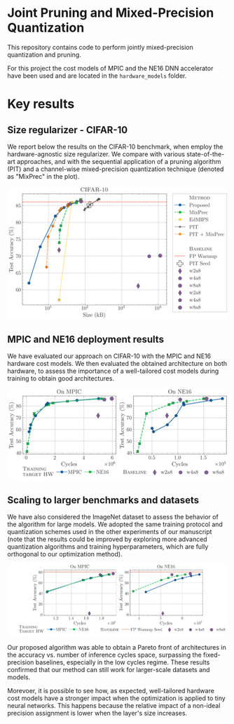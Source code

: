 # Joint Pruning and Mixed-Precision Quantization
This repository contains code to perform jointly mixed-precision quantization and pruning.

For this project the cost models of MPIC and the NE16 DNN accelerator have been used and are located in the `hardware_models` folder.

# Key results

## Size regularizer - CIFAR-10
We report below the results on the CIFAR-10 benchmark, when employ the hardware-agnostic size regularizer. We compare with various state-of-the-art approaches, and with the sequential application of a pruning algorithm (PIT) and a channel-wise mixed-precision quantization technique (denoted as "MixPrec" in the plot).

<div align="center">
    <img src="assets/CIFAR-10_Size.png" width="600">
</div>



## MPIC and NE16 deployment results
We have evaluated our approach on CIFAR-10 with the MPIC and NE16 hardware cost models. We then evaluated the obtained architecture on both hardware, to assess the importance of a well-tailored cost models during training to obtain good architectures.

<div align="center">
    <img src="assets/CIFAR-10_MPIC_and_NE16.png" width="600">
</div>



## Scaling to larger benchmarks and datasets
We have also considered the ImageNet dataset to assess the behavior of the algorithm for large models. We adopted the same training protocol and quantization schemes used in the other experiments of our manuscript (note that the results could be improved by exploring more advanced quantization algorithms and training hyperparameters, which are fully orthogonal to our optimization method).

<div align="center">
    <img src="assets/ImageNet_MPIC_and_NE16.png" width=750">
</div>


Our proposed algorithm was able to obtain a Pareto front of architectures in the accuracy vs. number of inference cycles space, surpassing the fixed-precision baselines, especially in the low cycles regime. These results confirmed that our method can still work for larger-scale datasets and models.

Morevoer, it is possible to see how, as expected, well-tailored hardware cost models have a stronger impact when the optimization is applied to tiny neural networks. This happens because the relative impact of a non-ideal precision assignment is lower when the layer's size increases.
